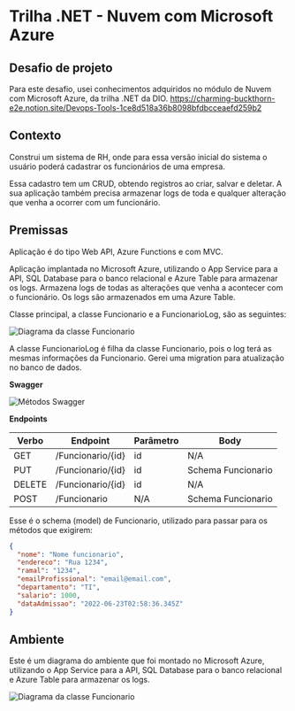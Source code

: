 # Trilha .NET - Nuvem com Microsoft Azure

## Desafio de projeto
Para este desafio, usei conhecimentos adquiridos no módulo de Nuvem com Microsoft Azure, da trilha .NET da DIO.
https://charming-buckthorn-e2e.notion.site/Devops-Tools-1ce8d518a36b8098bfdbcceaefd259b2

## Contexto
Construi um sistema de RH, onde para essa versão inicial do sistema o usuário poderá cadastrar os funcionários de uma empresa. 

Essa cadastro tem um CRUD, obtendo registros ao criar, salvar e deletar. A sua aplicação também precisa armazenar logs de toda e qualquer alteração que venha a ocorrer com um funcionário.

## Premissas
Aplicação é do tipo Web API, Azure Functions e com MVC.

Aplicação implantada no Microsoft Azure, utilizando o App Service para a API, SQL Database para o banco relacional e Azure Table para armazenar os logs. Armazena logs de todas as alterações que venha a acontecer com o funcionário. Os logs são armazenados em uma Azure Table.

Classe principal, a classe Funcionario e a FuncionarioLog, são as seguintes:

![Diagrama da classe Funcionario](Imagens/diagrama_classe.png)

A classe FuncionarioLog é filha da classe Funcionario, pois o log terá as mesmas informações da Funcionario. Gerei uma migration para atualização no banco de dados.

**Swagger**


![Métodos Swagger](Imagens/swagger.png)


**Endpoints**


| Verbo  | Endpoint                | Parâmetro | Body               |
|--------|-------------------------|-----------|--------------------|
| GET    | /Funcionario/{id}       | id        | N/A                |
| PUT    | /Funcionario/{id}       | id        | Schema Funcionario |
| DELETE | /Funcionario/{id}       | id        | N/A                |
| POST   | /Funcionario            | N/A       | Schema Funcionario |

Esse é o schema (model) de Funcionario, utilizado para passar para os métodos que exigirem:

```json
{
  "nome": "Nome funcionario",
  "endereco": "Rua 1234",
  "ramal": "1234",
  "emailProfissional": "email@email.com",
  "departamento": "TI",
  "salario": 1000,
  "dataAdmissao": "2022-06-23T02:58:36.345Z"
}
```

## Ambiente
Este é um diagrama do ambiente que foi montado no Microsoft Azure, utilizando o App Service para a API, SQL Database para o banco relacional e Azure Table para armazenar os logs.

![Diagrama da classe Funcionario](Imagens/diagrama_api.png)
